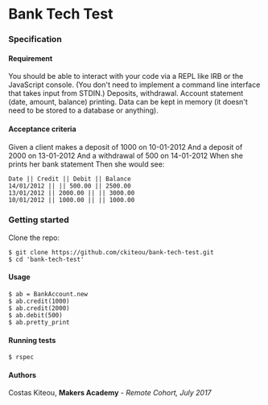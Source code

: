 # Bank Tech Test

### Specification

#### Requirement

You should be able to interact with your code via a REPL like IRB or the JavaScript console. (You don't need to implement a command line interface that takes input from STDIN.)
Deposits, withdrawal.
Account statement (date, amount, balance) printing.
Data can be kept in memory (it doesn't need to be stored to a database or anything).

#### Acceptance criteria

Given a client makes a deposit of 1000 on 10-01-2012 And a deposit of 2000 on 13-01-2012 And a withdrawal of 500 on 14-01-2012 When she prints her bank statement Then she would see:

```
Date || Credit || Debit || Balance
14/01/2012 || || 500.00 || 2500.00
13/01/2012 || 2000.00 || || 3000.00
10/01/2012 || 1000.00 || || 1000.00
```

### Getting started

Clone the repo:

```
$ git clone https://github.com/ckiteou/bank-tech-test.git
$ cd 'bank-tech-test'
```

#### Usage

```
$ ab = BankAccount.new
$ ab.credit(1000)
$ ab.credit(2000)
$ ab.debit(500)
$ ab.pretty_print
```

#### Running tests

```
$ rspec
```
#### Authors
Costas Kiteou, **Makers Academy** - _Remote Cohort, July 2017_
